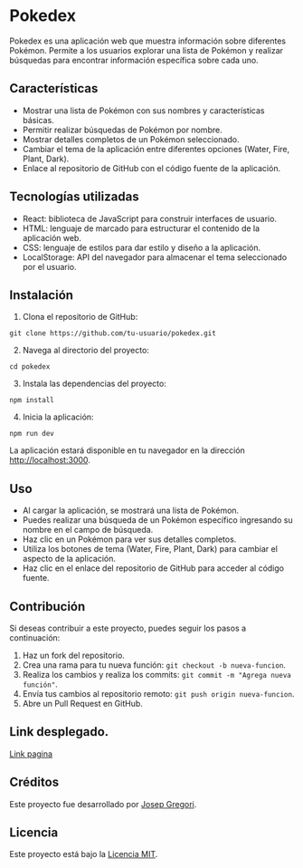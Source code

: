 
# Pokedex

Pokedex es una aplicación web que muestra información sobre diferentes Pokémon. Permite a los usuarios explorar una lista de Pokémon y realizar búsquedas para encontrar información específica sobre cada uno.

## Características

- Mostrar una lista de Pokémon con sus nombres y características básicas.
- Permitir realizar búsquedas de Pokémon por nombre.
- Mostrar detalles completos de un Pokémon seleccionado.
- Cambiar el tema de la aplicación entre diferentes opciones (Water, Fire, Plant, Dark).
- Enlace al repositorio de GitHub con el código fuente de la aplicación.

## Tecnologías utilizadas

- React: biblioteca de JavaScript para construir interfaces de usuario.
- HTML: lenguaje de marcado para estructurar el contenido de la aplicación web.
- CSS: lenguaje de estilos para dar estilo y diseño a la aplicación.
- LocalStorage: API del navegador para almacenar el tema seleccionado por el usuario.

## Instalación

1. Clona el repositorio de GitHub:

```
git clone https://github.com/tu-usuario/pokedex.git
```

2. Navega al directorio del proyecto:

```
cd pokedex
```

3. Instala las dependencias del proyecto:

```
npm install
```

4. Inicia la aplicación:

```
npm run dev
```

La aplicación estará disponible en tu navegador en la dirección [http://localhost:3000](http://localhost:5173).

## Uso

- Al cargar la aplicación, se mostrará una lista de Pokémon.
- Puedes realizar una búsqueda de un Pokémon específico ingresando su nombre en el campo de búsqueda.
- Haz clic en un Pokémon para ver sus detalles completos.
- Utiliza los botones de tema (Water, Fire, Plant, Dark) para cambiar el aspecto de la aplicación.
- Haz clic en el enlace del repositorio de GitHub para acceder al código fuente.

## Contribución

Si deseas contribuir a este proyecto, puedes seguir los pasos a continuación:

1. Haz un fork del repositorio.
2. Crea una rama para tu nueva función: `git checkout -b nueva-funcion`.
3. Realiza los cambios y realiza los commits: `git commit -m "Agrega nueva función"`.
4. Envía tus cambios al repositorio remoto: `git push origin nueva-funcion`.
5. Abre un Pull Request en GitHub.

## Link desplegado.
[Link pagina](https://badluckxiii.github.io/pokedex)

## Créditos

Este proyecto fue desarrollado por [Josep Gregori](https://github.com/badluckxiii).

## Licencia

Este proyecto está bajo la [Licencia MIT](LICENSE).

